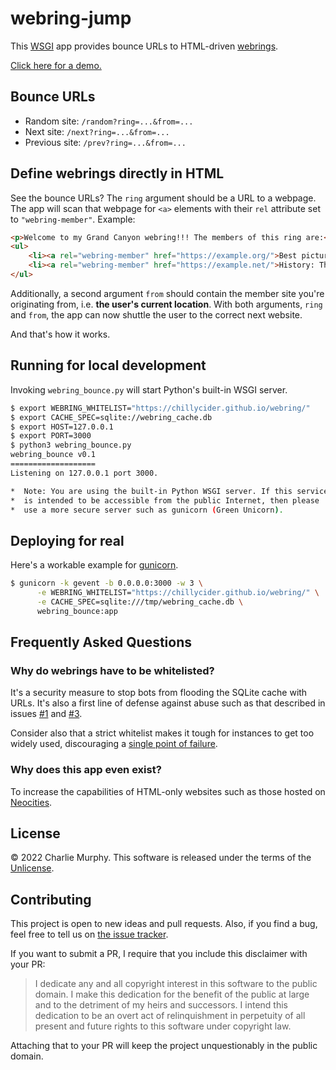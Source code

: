 webring-jump
============

This [WSGI](https://en.wikipedia.org/wiki/Web_Server_Gateway_Interface) app provides bounce URLs to HTML-driven [webrings](https://en.wikipedia.org/wiki/Webring).

[Click here for a demo.](https://chillycider.github.io/webring/)

Bounce URLs
-----------

* Random site: `/random?ring=...&from=...`
* Next site: `/next?ring=...&from=...`
* Previous site: `/prev?ring=...&from=...`

Define webrings directly in HTML
--------------------------------

See the bounce URLs? The `ring` argument should be a URL to a webpage. The app will scan that webpage for `<a>` elements with their `rel` attribute set to `"webring-member"`.  Example:

```html
<p>Welcome to my Grand Canyon webring!!! The members of this ring are:</p>
<ul>
    <li><a rel="webring-member" href="https://example.org/">Best picture spots in the Grand Canyon</a></li>
    <li><a rel="webring-member" href="https://example.net/">History: The Grand Canyon</a></li>
</ul>
```

Additionally, a second argument `from` should contain the member site you're
originating from, i.e. **the user's current location**. With both arguments, `ring` and `from`, the
app can now shuttle the user to the correct next website.

And that's how it works.

Running for local development
-----------------------------

Invoking `webring_bounce.py` will start Python's built-in WSGI server.

```bash
$ export WEBRING_WHITELIST="https://chillycider.github.io/webring/"
$ export CACHE_SPEC=sqlite://webring_cache.db
$ export HOST=127.0.0.1
$ export PORT=3000
$ python3 webring_bounce.py
webring_bounce v0.1
===================
Listening on 127.0.0.1 port 3000.

*  Note: You are using the built-in Python WSGI server. If this service
*  is intended to be accessible from the public Internet, then please
*  use a more secure server such as gunicorn (Green Unicorn).

```

Deploying for real
------------------

Here's a workable example for [gunicorn](https://gunicorn.org/).

```bash
$ gunicorn -k gevent -b 0.0.0.0:3000 -w 3 \
      -e WEBRING_WHITELIST="https://chillycider.github.io/webring/" \
      -e CACHE_SPEC=sqlite:///tmp/webring_cache.db \
      webring_bounce:app
```

Frequently Asked Questions
--------------------------

### Why do webrings have to be whitelisted?

It's a security measure to stop bots from flooding the SQLite cache
with URLs. It's also a first line of defense against abuse such as
that described in issues [#1](https://github.com/ChillyCider/webring_bounce/issues/1)
and [#3](https://github.com/ChillyCider/webring_bounce/issues/3).

Consider also that a strict whitelist makes it tough for instances to get too widely used,
discouraging a [single point of failure](https://en.wikipedia.org/wiki/Single_point_of_failure).

### Why does this app even exist?

To increase the capabilities of HTML-only websites such as those hosted on [Neocities](https://neocities.org/).

License
-------

&copy; 2022 Charlie Murphy. This software is released under the terms of the [Unlicense](LICENSE.txt).

Contributing
------------

This project is open to new ideas and pull requests. Also, if you find a bug, feel free to tell us on [the issue tracker](https://github.com/ChillyCider/webring_bounce/issues).

If you want to submit a PR, I require that you include this disclaimer
with your PR:

> I dedicate any and all copyright interest in this software to the public domain. I make this dedication for the benefit of the public at large and to the detriment of my heirs and successors. I intend this dedication to be an overt act of relinquishment in perpetuity of all present and future rights to this software under copyright law.

Attaching that to your PR will keep the project unquestionably in the public domain.
